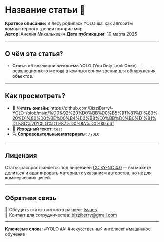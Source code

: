 
# Название статьи 📝

**Краткое описание:** В лесу родилась YOLOчка: как алгоритм компьютерного зрения покорил мир  
**Автор:** Анелия Михалькевич
**Дата публикации:** 10 марта 2025 

---

## О чём эта статья?
- Статья об эволюции алгоритма YOLO (You Only Look Once) — революционного метода в компьютерном зрении для обнаружения объектов.

---

## Как просмотреть?
- 📄 **Читать онлайн**: https://github.com/BizziBerry/-YOLO-/blob/main/%D0%92%20%D0%BB%D0%B5%D1%81%D1%83%20%D1%80%D0%BE%D0%B4%D0%B8%D0%BB%D0%B0%D1%81%D1%8C%20YOLO%D1%87%D0%BA%D0%B0.pdf
- 📂 **Исходный текст**: `test`
- 🔍 **Сопроводительные материалы**:  `/YOLO`

---

## Лицензия
Статья распространяется под лицензией [CC BY-NC 4.0](LICENSE) — вы можете делиться и адаптировать материал с указанием авторства, но не для коммерческих целей.

---

## Обратная связь
💬 Обсудить статью можно в разделе [Issues](https://github.com/ваш-логин/название-репозитория/issues).  
📧 Контакт для сотрудничества: bizziberry@gmail.com

---

**Ключевые слова:** #YOLO #AI #искусственный интеллект #машинное обучение
